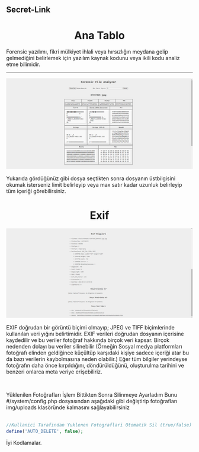 ## Secret-Link

<h1 align = 'center'>Ana Tablo</h1>
<p>
 Forensic yazılımı, fikri mülkiyet ihlali veya hırsızlığın meydana gelip gelmediğini belirlemek için yazılım kaynak kodunu veya ikili kodu analiz etme bilimidir.
</p>

<hr />

![Ana Sayfa](./img/temp/Ana.png)

<p>
 Yukarıda gördüğünüz gibi dosya seçtikten sonra dosyanın üstbilgisini okumak isterseniz limit belirleyip veya max satır kadar uzunluk belirleyip tüm içeriği görebilirsiniz.
</p>

<h1 align = 'center'> Exif </h1>

![Ana Sayfa](./img/temp/Footer.png)

<p>
EXIF doğrudan bir görüntü biçimi olmayıp; JPEG ve TIFF biçimlerinde kullanılan veri yığını belirtimidir.
EXIF verileri doğrudan dosyanın içerisine kaydedilir ve bu veriler fotoğraf hakkında birçok veri kapsar. Birçok nedenden dolayı bu veriler silinebilir (Örneğin Sosyal medya platformları fotoğrafı elinden geldiğince küçültüp karşıdaki kişiye sadece içeriği atar bu da bazı verilerin kaybolmasına neden olabilir.)
Eğer tüm bilgiler yerindeyse fotoğrafın daha önce kırpıldığını, döndürüldüğünü, oluşturulma tarihini ve benzeri onlarca meta veriye erişebiliriz.
</p>
<br />

<p>
Yüklenilen Fotoğrafları İşlem Bittikten Sonra Silinmeye Ayarladım
Bunu #/system/config.php dosyasından aşağıdaki gibi değiştirip fotoğrafları img/uploads klasöründe kalmasını sağlayabilirsiniz
<p>

```php

//Kullanici Tarafindan Yuklenen Fotograflari Otomatik Sil (true/false)
define('AUTO_DELETE', false);

```

<p>
 İyi Kodlamalar.
</p>
